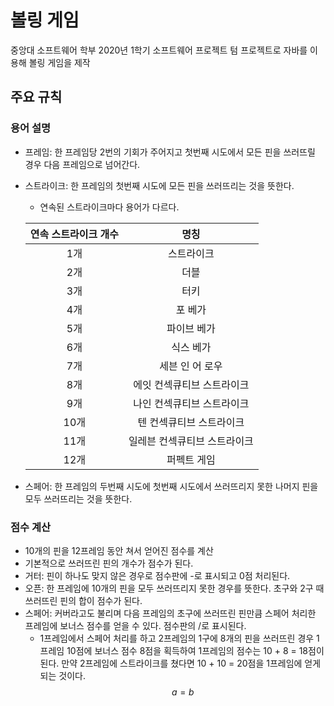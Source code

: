 # 볼링 게임

중앙대 소프트웨어 학부 2020년 1학기 소프트웨어 프로젝트 텀 프로젝트로 자바를 이용해 볼링 게임을 제작

## 주요 규칙

### 용어 설명

- 프레임: 한 프레임당 2번의 기회가 주어지고 첫번째 시도에서 모든 핀을 쓰러뜨릴 경우 다음 프레임으로 넘어간다.
- 스트라이크: 한 프레임의 첫번째 시도에 모든 핀을 쓰러뜨리는 것을 뜻한다.
  - 연속된 스트라이크마다 용어가 다르다.
  
  |연속 스트라이크 개수|명칭|
  |:-----:|:--------------------:|
  |1개|스트라이크|
  |2개|더블|
  |3개|터키|
  |4개|포 베가|
  |5개|파이브 베가|
  |6개|식스 베가|
  |7개|세븐 인 어 로우|
  |8개|에잇 컨섹큐티브 스트라이크|
  |9개|나인 컨섹큐티브 스트라이크|
  |10개|텐 컨섹큐티브 스트라이크|
  |11개|일레븐 컨섹큐티브 스트라이크|
  |12개|퍼펙트 게임|
- 스페어: 한 프레임의 두번째 시도에 첫번째 시도에서 쓰러뜨리지 못한 나머지 핀을 모두 쓰러뜨리는 것을 뜻한다.

### 점수 계산

- 10개의 핀을 12프레임 동안 쳐서 얻어진 점수를 계산
- 기본적으로 쓰러뜨린 핀의 개수가 점수가 된다.
- 거터: 핀이 하나도 맞지 않은 경우로 점수판에 -로 표시되고 0점 처리된다.
- 오픈: 한 프레임에 10개의 핀을 모두 쓰러뜨리지 못한 경우를 뜻한다. 초구와 2구 때 쓰러뜨린 핀의 합이 
점수가 된다.
- 스페어: 커버라고도 불리며 다음 프레임의 초구에 쓰러뜨린 핀만큼 스페어 처리한 프레임에 보너스 점수를 
얻을 수 있다. 점수판의 /로 표시된다.
  - 1프레임에서 스페어 처리를 하고 2프레임의 1구에 8개의 핀을 쓰러뜨린 경우 1프레임 10점에 보너스 점수 8점을 획득하여 1프레임의 점수는 10 + 8 = 18점이 된다. 만약 2프레임에 스트라이크를 쳤다면 10 + 10 = 20점을 1프레임에 얻게 되는 것이다.
$$a = b$$

<script type="text/javascript" 
src="https://cdn.mathjax.org/mathjax/latest/MathJax.js?config=TeX-AMS_HTML">
</script>

